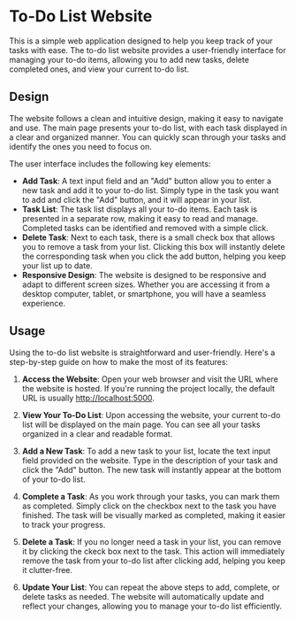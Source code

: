 # To-Do List Website

This is a simple web application designed to help you keep track of your tasks with ease. The to-do list website provides a user-friendly interface for managing your to-do items, allowing you to add new tasks, delete completed ones, and view your current to-do list.

## Design

The website follows a clean and intuitive design, making it easy to navigate and use. The main page presents your to-do list, with each task displayed in a clear and organized manner. You can quickly scan through your tasks and identify the ones you need to focus on.

The user interface includes the following key elements:

- **Add Task**: A text input field and an "Add" button allow you to enter a new task and add it to your to-do list. Simply type in the task you want to add and click the "Add" button, and it will appear in your list.
- **Task List**: The task list displays all your to-do items. Each task is presented in a separate row, making it easy to read and manage. Completed tasks can be identified and removed with a simple click.
- **Delete Task**: Next to each task, there is a small check box that allows you to remove a task from your list. Clicking this box will instantly delete the corresponding task when you click the add button, helping you keep your list up to date.
- **Responsive Design**: The website is designed to be responsive and adapt to different screen sizes. Whether you are accessing it from a desktop computer, tablet, or smartphone, you will have a seamless experience.

## Usage

Using the to-do list website is straightforward and user-friendly. Here's a step-by-step guide on how to make the most of its features:

1. **Access the Website**: Open your web browser and visit the URL where the website is hosted. If you're running the project locally, the default URL is usually [http://localhost:5000](http://localhost:5000).

2. **View Your To-Do List**: Upon accessing the website, your current to-do list will be displayed on the main page. You can see all your tasks organized in a clear and readable format.

3. **Add a New Task**: To add a new task to your list, locate the text input field provided on the website. Type in the description of your task and click the "Add" button. The new task will instantly appear at the bottom of your to-do list.

4. **Complete a Task**: As you work through your tasks, you can mark them as completed. Simply click on the checkbox next to the task you have finished. The task will be visually marked as completed, making it easier to track your progress.

5. **Delete a Task**: If you no longer need a task in your list, you can remove it by clicking the ckeck box next to the task. This action will immediately remove the task from your to-do list after clicking add, helping you keep it clutter-free.

6. **Update Your List**: You can repeat the above steps to add, complete, or delete tasks as needed. The website will automatically update and reflect your changes, allowing you to manage your to-do list efficiently.
